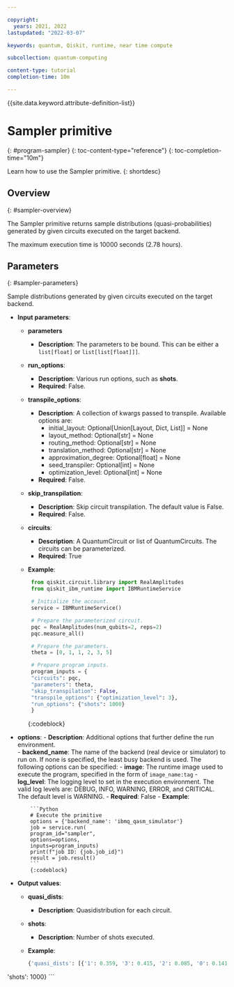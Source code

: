 ```yaml
---

copyright:
  years: 2021, 2022
lastupdated: "2022-03-07"

keywords: quantum, Qiskit, runtime, near time compute

subcollection: quantum-computing

content-type: tutorial
completion-time: 10m

---
```


{{site.data.keyword.attribute-definition-list\}\}


# Sampler primitive
{: #program-sampler}
{: toc-content-type="reference"}
{: toc-completion-time="10m"}

Learn how to use the Sampler primitive.
{: shortdesc}

## Overview
{: #sampler-overview}

The Sampler primitive returns sample distributions (quasi-probabilities) generated by given circuits executed on the target backend.  

The maximum execution time is 10000 seconds (2.78 hours).

## Parameters
{: #sampler-parameters}

Sample distributions generated by given circuits executed on the target backend.
- **Input parameters**:
    - **parameters**
        - **Description**: The parameters to be bound. This can be either a `list[float]` or `list[list[float]]]`.
    - **run_options**:
        - **Description**: Various run options, such as **shots**.
        - **Required**: False.
    - **transpile_options**:
        - **Description**: A collection of kwargs passed to transpile.  Available options are:
            - initial_layout: Optional[Union[Layout, Dict, List]] = None
            - layout_method: Optional[str] = None
            - routing_method: Optional[str] = None
            - translation_method: Optional[str] = None
            - approximation_degree: Optional[float] = None
            - seed_transpiler: Optional[int] = None
            - optimization_level: Optional[int] = None
        - **Required**: False.   
    - **skip_transpilation**:
        - **Description**: Skip circuit transpilation. The default value is False.
        - **Required**: False.   
    - **circuits**:
        - **Description**: A QuantumCircuit or list of QuantumCircuits. The circuits can be parameterized.
        - **Required**: True
    - **Example**:

         ```Python
          from qiskit.circuit.library import RealAmplitudes
          from qiskit_ibm_runtime import IBMRuntimeService

          # Initialize the account.
          service = IBMRuntimeService()

          # Prepare the parameterized circuit.
          pqc = RealAmplitudes(num_qubits=2, reps=2)
          pqc.measure_all()

          # Prepare the parameters.
          theta = [0, 1, 1, 2, 3, 5]

          # Prepare program inputs.
          program_inputs = {
          "circuits": pqc,
          "parameters": theta,
          "skip_transpilation": False,
          "transpile_options": {"optimization_level": 3},
          "run_options": {"shots": 1000}
          }
         ```
         {:codeblock}

- **options**:
       - **Description**: Additional options that further define the run environment.  
          - **backend_name**: The name of the backend (real device or simulator) to run on. If none is specified, the least busy backend is used.  The following options can be specified:
          - **image**: The runtime image used to execute the program, specified in the form of `image_name:tag`
          - **log_level**: The logging level to set in the execution environment. The valid log levels are: DEBUG, INFO, WARNING, ERROR, and CRITICAL. The default level is WARNING.
       - **Required**: False
       - **Example**:

          ```Python
          # Execute the primitive
          options = {'backend_name': 'ibmq_qasm_simulator'}
          job = service.run(
          program_id="sampler",
          options=options,
          inputs=program_inputs)
          print(f"job ID: {job.job_id}")
          result = job.result()
          ```
          {:codeblock}

- **Output values**:
   - **quasi_dists**:
      - **Description**: Quasidistribution for each circuit.
   - **shots**:
      - **Description**: Number of shots executed.
   - **Example**:

      ```python
      {'quasi_dists': [{'1': 0.359, '3': 0.415, '2': 0.085, '0': 0.141}],
 'shots': 1000}
      ```
